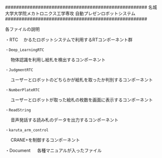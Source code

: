 ####################################################
名城大学大学院メカトロニクス工学専攻
自動プレゼンロボットシステム
####################################################


各ファイルの説明

・RTC
　かるたロボットシステムで利用するRTコンポーネント群
  

    ・Deep_LearningRTC
 　  物体認識を利用し絵札を検出するコンポーネント
    
    ・JudgmentRTC
 　  ユーザーとロボットのどちらかが絵札を取ったか判別するコンポーネント
    
    ・NumberPlateRTC
 　  ユーザーとロボットが取った絵札の枚数を画面に表示するコンポーネント
    
    ・ReadString
 　  音声発話する読み札のデータを出力するコンポーネント
    
    ・karuta_arm_control
 　  CRANE+を制御するコンポーネント

・Document
　 各種マニュアルが入ったファイル
